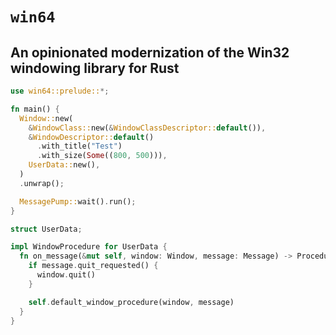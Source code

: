 # `win64`

## An opinionated modernization of the Win32 windowing library for Rust

```rust
use win64::prelude::*;

fn main() {
  Window::new(
    &WindowClass::new(&WindowClassDescriptor::default()),
    &WindowDescriptor::default()
      .with_title("Test")
      .with_size(Some((800, 500))),
    UserData::new(),
  )
  .unwrap();

  MessagePump::wait().run();
}

struct UserData;

impl WindowProcedure for UserData {
  fn on_message(&mut self, window: Window, message: Message) -> ProcedureResult {
    if message.quit_requested() {
      window.quit()
    }

    self.default_window_procedure(window, message)
  }
}
```
